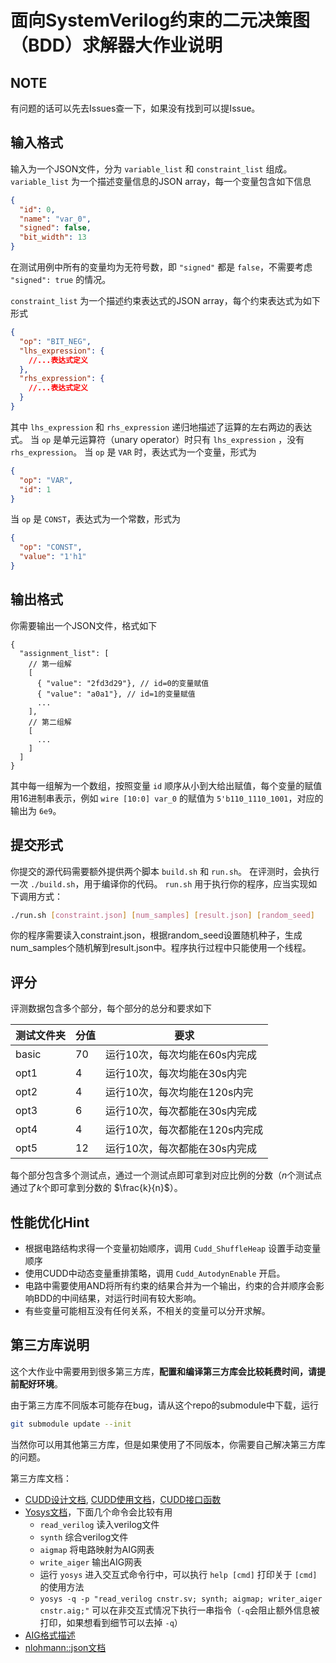 # 面向SystemVerilog约束的二元决策图（BDD）求解器大作业说明
## NOTE
有问题的话可以先去Issues查一下，如果没有找到可以提Issue。

## 输入格式
输入为一个JSON文件，分为 `variable_list` 和 `constraint_list` 组成。`variable_list` 为一个描述变量信息的JSON array，每一个变量包含如下信息
```json
{
  "id": 0,
  "name": "var_0",
  "signed": false,
  "bit_width": 13
}
```
在测试用例中所有的变量均为无符号数，即 `"signed"` 都是 `false`，不需要考虑 `"signed": true` 的情况。

`constraint_list` 为一个描述约束表达式的JSON array，每个约束表达式为如下形式
```json
{
  "op": "BIT_NEG",
  "lhs_expression": {
    //...表达式定义
  },
  "rhs_expression": {
    //...表达式定义
  }
}
```
其中 `lhs_expression` 和 `rhs_expression` 递归地描述了运算的左右两边的表达式。
当 `op` 是单元运算符（unary operator）时只有 `lhs_expression` ，没有 `rhs_expression`。
当 `op` 是 `VAR` 时，表达式为一个变量，形式为
```json
{
  "op": "VAR",
  "id": 1
}
```
当 `op` 是 `CONST`，表达式为一个常数，形式为
```json
{
  "op": "CONST",
  "value": "1'h1"
}
```

## 输出格式
你需要输出一个JSON文件，格式如下
```hjson
{
  "assignment_list": [
    // 第一组解
    [
      { "value": "2fd3d29"}, // id=0的变量赋值
      { "value": "a0a1"}, // id=1的变量赋值
      ...
    ],
    // 第二组解
    [
      ...
    ]
  ]
}
```
其中每一组解为一个数组，按照变量 `id` 顺序从小到大给出赋值，每个变量的赋值用16进制串表示，例如 `wire [10:0] var_0` 的赋值为 `5'b110_1110_1001`，对应的输出为 `6e9`。

## 提交形式
你提交的源代码需要额外提供两个脚本 `build.sh` 和 `run.sh`。
在评测时，会执行一次 `./build.sh`，用于编译你的代码。
`run.sh` 用于执行你的程序，应当实现如下调用方式：
```bash
./run.sh [constraint.json] [num_samples] [result.json] [random_seed]
```
你的程序需要读入constraint.json，根据random_seed设置随机种子，生成num_samples个随机解到result.json中。程序执行过程中只能使用一个线程。

## 评分
评测数据包含多个部分，每个部分的总分和要求如下

|测试文件夹|分值|要求|
|-------|----|----|
|basic|70|运行10次，每次均能在60s内完成|
|opt1|4|运行10次，每次均能在30s内完|
|opt2|4|运行10次，每次均能在120s内完|
|opt3|6|运行10次，每次都能在30s内完成|
|opt4|4|运行10次，每次都能在120s内完成|
|opt5|12|运行10次，每次都能在30s内完成|

每个部分包含多个测试点，通过一个测试点即可拿到对应比例的分数（$n$个测试点通过了$k$个即可拿到分数的 $\frac{k}{n}$）。

## 性能优化Hint
- 根据电路结构求得一个变量初始顺序，调用 `Cudd_ShuffleHeap` 设置手动变量顺序
- 使用CUDD中动态变量重排策略，调用 `Cudd_AutodynEnable` 开启。
- 电路中需要使用AND将所有约束的结果合并为一个输出，约束的合并顺序会影响BDD的中间结果，对运行时间有较大影响。
- 有些变量可能相互没有任何关系，不相关的变量可以分开求解。
  
## 第三方库说明
这个大作业中需要用到很多第三方库，**配置和编译第三方库会比较耗费时间，请提前配好环境**。

由于第三方库不同版本可能存在bug，请从这个repo的submodule中下载，运行
```bash
git submodule update --init
```
当然你可以用其他第三方库，但是如果使用了不同版本，你需要自己解决第三方库的问题。

第三方库文档：
- [CUDD设计文档](http://web.mit.edu/sage/export/tmp/y/usr/share/doc/polybori/cudd/node4.html), [CUDD使用文档](http://web.mit.edu/sage/export/tmp/y/usr/share/doc/polybori/cudd/node3.html)，[CUDD接口函数](http://web.mit.edu/sage/export/tmp/y/usr/share/doc/polybori/cudd/cuddExtDet.html)
- [Yosys文档](https://yosyshq.readthedocs.io/projects/yosys/en/latest/index.html)，下面几个命令会比较有用
  - `read_verilog` 读入verilog文件
  - `synth` 综合verilog文件
  - `aigmap` 将电路映射为AIG网表
  - `write_aiger` 输出AIG网表
  - 运行 `yosys` 进入交互式命令行中，可以执行 `help [cmd]` 打印关于 `[cmd]` 的使用方法
  - `yosys -q -p "read_verilog cnstr.sv; synth; aigmap; writer_aiger cnstr.aig;"` 可以在非交互式情况下执行一串指令（`-q`会阻止额外信息被打印，如果想看到细节可以去掉 `-q`）
- [AIG格式描述](https://github.com/arminbiere/aiger/blob/master/FORMAT)
- [nlohmann::json文档](https://github.com/nlohmann/json?tab=readme-ov-file#read-json-from-a-file)
